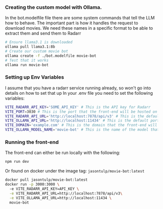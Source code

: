 ### Creating the custom model with Ollama.
In the bot.modelfile file there are some system commands that tell the LLM how to behave. 
The important part is how it handles the request to download movies. We need these names
in a specific format to be able to extract them and send them to Radarr

```bash
# Ensure llama3.1 is downloaded
ollama pull llama3.1:8b
# Create our custom movie bot
ollama create -f ./bot.modelfile movie-bot
# Test that it works
ollama run movie-bot
```

### Setting up Env Variables
I assume that you have a radarr service running already, so won't go into details on how to set that up
In your .env file you need to set the following variables:
```bash
VITE_RADARR_API_KEY='SOME_API_KEY' # This is the API key for Radarr
VITE_PORT=3030 # This is the port that the front-end will be hosted on
VITE_RADARR_API_URL='http://localhost:7878/api/v3' # This is the default port for Radarr
VITE_OLLAMA_API_URL='http://localhost:11434' # This is the default port for the Ollama API
VITE_DOMAIN='example.com' # This is the domain that the front-end will be hosted on
VITE_OLLAMA_MODEL_NAME='movie-bot' # This is the name of the model that we created with Ollama
```

### Running the front-end
The front-end can either be run locally with the following:
```bash
npm run dev
```
Or found on docker under the image tag: `jasontulp/movie-bot:latest`
```bash
docker pull jasontulp/movie-bot:latest
docker run -p 3000:3000 \                         
  -e VITE_RADARR_API_KEY=API_KEY \
  -e VITE_RADARR_API_URL=http://localhost:7878/api/v3\
  -e VITE_OLLAMA_API_URL=http://localhost:11434 \
  movie-bot
```
